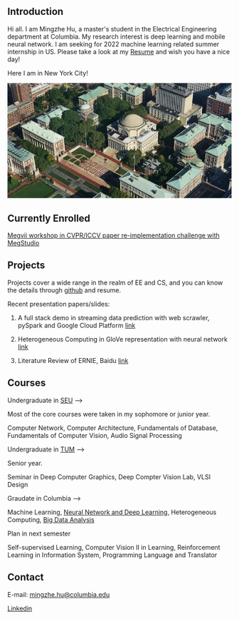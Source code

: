 ## Introduction

Hi all. I am Mingzhe Hu, a master's student in the Electrical Engineering department at Columbia. My research interest is deep learning and mobile neural network. I am seeking for 2022 machine learning related summer internship in US. Please take a look at my [Resume](resume/Resume-MingzheHu.pdf) and wish you have a nice day!

Here I am in New York City! 

<img src="/images/campus_morningside.jpg"/>

## Currently Enrolled

[Megvii workshop in CVPR/ICCV paper re-implementation challenge with MegStudio](https://megengine.org.cn/community/2021PaperReproducibilityChallenge/)

## Projects

Projects cover a wide range in the realm of EE and CS, and you can know the details through [github](github.com/SuperbTUM) and resume.

Recent presentation papers/slides:

1. A full stack demo in streaming data prediction with web scrawler, pySpark and Google Cloud Platform [link](https://docs.google.com/presentation/d/1Z19LWKy4PkVge7mB5zURUzqxqkKuiktVk-0JGNwgbD8/edit?usp=sharing)

2. Heterogeneous Computing in GloVe representation with neural network [link](https://docs.google.com/presentation/d/1O1OfZFtbv_Yf7mYS98BySh2fRVDv_ueD/edit?usp=sharing&ouid=102776209288098897046&rtpof=true&sd=true)

3. Literature Review of ERNIE, Baidu [link](https://drive.google.com/file/d/1ZLE1TlD5xZhPABDJt77vVYCX_47KXpRC/view?usp=sharing)

## Courses

Undergraduate in [SEU](https://www.seu.edu.cn/english/) -->

Most of the core courses were taken in my sophomore or junior year.

Computer Network, Computer Architecture, Fundamentals of Database, Fundamentals of Computer Vision, Audio Signal Processing

Undergraduate in [TUM](https://www.tum.de/en/) -->

Senior year.

Seminar in Deep Computer Graphics, Deep Compter Vision Lab, VLSI Design

Graudate in Columbia -->

Machine Learning, [Neural Network and Deep Learning](https://www.cs.columbia.edu/~zemel/Class/Nndl/index.html#about), Heterogeneous Computing, [Big Data Analysis](https://www.ee.columbia.edu/~cylin/course/bigdata/)

Plan in next semester

Self-supervised Learning, Computer Vision II in Learning, Reinforcement Learning in Information System, Programming Language and Translator

## Contact

E-mail: mingzhe.hu@columbia.edu

[Linkedin](linkedin.com/in/humingzhe)
